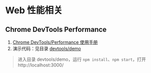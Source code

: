 # Web 性能相关

## Chrome DevTools Performance

1. [Chrome DevTools/Performance 使用手册](/devtools/performance-panel-usage.md)
2. 演示代码：见目录 [devtools/demo](/devtools/demo)

> 进入目录 devtools/demo，运行 `npm install`、`npm start`，打开 http://localhost:3000/